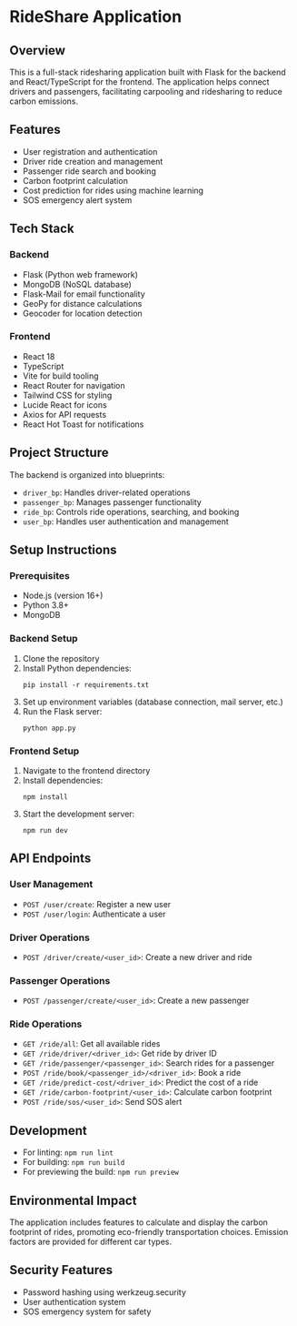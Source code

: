 
# RideShare Application

## Overview

This is a full-stack ridesharing application built with Flask for the backend and React/TypeScript for the frontend. The application helps connect drivers and passengers, facilitating carpooling and ridesharing to reduce carbon emissions.

## Features

- User registration and authentication
- Driver ride creation and management
- Passenger ride search and booking
- Carbon footprint calculation
- Cost prediction for rides using machine learning
- SOS emergency alert system

## Tech Stack

### Backend
- Flask (Python web framework)
- MongoDB (NoSQL database)
- Flask-Mail for email functionality
- GeoPy for distance calculations
- Geocoder for location detection

### Frontend
- React 18
- TypeScript
- Vite for build tooling
- React Router for navigation
- Tailwind CSS for styling
- Lucide React for icons
- Axios for API requests
- React Hot Toast for notifications

## Project Structure

The backend is organized into blueprints:
- `driver_bp`: Handles driver-related operations
- `passenger_bp`: Manages passenger functionality
- `ride_bp`: Controls ride operations, searching, and booking
- `user_bp`: Handles user authentication and management

## Setup Instructions

### Prerequisites
- Node.js (version 16+)
- Python 3.8+
- MongoDB

### Backend Setup
1. Clone the repository
2. Install Python dependencies:
   ```
   pip install -r requirements.txt
   ```
3. Set up environment variables (database connection, mail server, etc.)
4. Run the Flask server:
   ```
   python app.py
   ```

### Frontend Setup
1. Navigate to the frontend directory
2. Install dependencies:
   ```
   npm install
   ```
3. Start the development server:
   ```
   npm run dev
   ```

## API Endpoints

### User Management
- `POST /user/create`: Register a new user
- `POST /user/login`: Authenticate a user

### Driver Operations
- `POST /driver/create/<user_id>`: Create a new driver and ride

### Passenger Operations
- `POST /passenger/create/<user_id>`: Create a new passenger

### Ride Operations
- `GET /ride/all`: Get all available rides
- `GET /ride/driver/<driver_id>`: Get ride by driver ID
- `GET /ride/passenger/<passenger_id>`: Search rides for a passenger
- `POST /ride/book/<passenger_id>/<driver_id>`: Book a ride
- `GET /ride/predict-cost/<driver_id>`: Predict the cost of a ride
- `GET /ride/carbon-footprint/<user_id>`: Calculate carbon footprint
- `POST /ride/sos/<user_id>`: Send SOS alert

## Development

- For linting: `npm run lint`
- For building: `npm run build`
- For previewing the build: `npm run preview`

## Environmental Impact

The application includes features to calculate and display the carbon footprint of rides, promoting eco-friendly transportation choices. Emission factors are provided for different car types.

## Security Features

- Password hashing using werkzeug.security
- User authentication system
- SOS emergency system for safety

